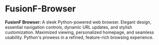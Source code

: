 # FusionF-Browser
**FusionF Browser:** A sleek Python-powered web browser. Elegant design, essential navigation controls, dynamic URL updates, and stylish customization. Maximized viewing, personalized homepage, and seamless usability. Python's prowess in a refined, feature-rich browsing experience.
